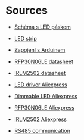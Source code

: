  Sources
 =======

* [Schéma s LED páskem](https://i.stack.imgur.com/ZK60L.png)

* [LED strip](https://electronics.stackexchange.com/questions/67775/driving-led-strip-from-microcontroller)

* [Zapojení s Arduinem](http://bildr.org/2012/03/rfp30n06le-arduino/)

* [RFP30N06LE datasheet](https://www.sparkfun.com/datasheets/Components/General/RFP30N06LE.pdf)

* [IRLM2502 datasheet](https://www.infineon.com/dgdl/irlml2502.pdf?fileId=5546d462533600a401535667f44d2602)

* [LED driver Aliexpress](https://www.aliexpress.com/wholesale?catId=0&initiative_id=SB_20171016131611&SearchText=raspberry+pwm+led+driver)

* [Dimmable LED Aliexpress](https://www.aliexpress.com/wholesale?catId=0&initiative_id=SB_20171016112438&SearchText=dimmable+led+12V)

* [RFP30N06LE Aliexpress](https://www.aliexpress.com/item/Free-shipping-10pcs-lot-RFP30N06LE-P30N06LE-P30N06-MOSFET-N-CH-60V-30A-TO-220-Best-quality/32328363970.html?ws_ab_test=searchweb0_0,searchweb201602_2_10152_10065_10151_10068_10344_10345_10342_10343_10340_10341_10304_10307_10060_10302_10155_10154_10056_10055_10054_10538_10537_10059_10536_10535_10534_10533_100031_10099_10338_10103_10102_10052_10053_10107_10050_10142_10051_10171_10084_10083_10080_10082_10081_10110_10111_10112_10113_10114_10312_10313_10314_10078_10079_10073,searchweb201603_14,ppcSwitch_5&btsid=0b1c3a22-eb1d-4be8-83c7-9743ef457017&algo_expid=a6a32a56-d696-4e33-960e-0c5e034c5be1-0&algo_pvid=a6a32a56-d696-4e33-960e-0c5e034c5be1)

* [IRLM2502 Aliexpress](https://www.aliexpress.com/item/20pcs-Transistor-IRLML2502-TRPBF-00BF-MOSFET-N-Channel-Field-Effect-DIY-SOT-23/32825995678.html?ws_ab_test=searchweb0_0,searchweb201602_2_10152_10065_10151_10068_10344_10345_10342_10343_10340_10341_10304_10307_10060_10302_10155_10154_10056_10055_10054_10538_10537_10059_10536_10535_10534_10533_100031_10099_10338_10103_10102_10052_10053_10107_10050_10142_10051_10171_10084_10083_10080_10082_10081_10110_10111_10112_10113_10114_10312_10313_10314_10078_10079_10073-10171,searchweb201603_14,ppcSwitch_5&btsid=5aa18aa7-6b1b-49c6-a520-7193cf9323c9&algo_expid=76dc867b-397c-4e50-9a33-b0bdd5d09113-1&algo_pvid=76dc867b-397c-4e50-9a33-b0bdd5d09113)

* [RS485 communication](http://www.arduino8.cz/lekce-35-arduino-komunikace-pres-rs485-az-na-vzdalenost-1200m/)
